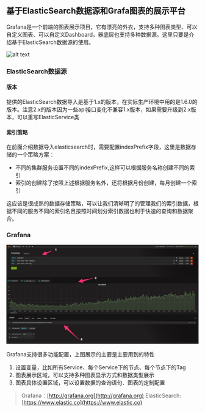 基于ElasticSearch数据源和Grafa图表的展示平台
--------

Grafana是一个前端的图表展示项目，它有漂亮的外衣，支持多种图表类型、可以自定义图表、可以自定义Dashboard，器底层也支持多种数据源。这里只要是介绍基于ElasticSearch数据源的使用。

![alt text](./images/metircs.jpg)


### ElasticSearch数据源

#### 版本

提供的ElasticSearch数据导入是基于1.x的版本，在实际生产环境中用的是1.6.0的版本。注意2.x的版本因为一些api接口变化不兼容1.x版本，如果需要升级到2.x版本，可以重写ElasticService类

#### 索引策略

在前面介绍数据导入elasticsearch时，需要配置indexPrefix字段，这里是数据存储的一个策略方案：

- 不同的集群服务设置不同的indexPrefix,这样可以根据服务名称创建不同的索引
- 索引的创建除了按照上述根据服务名外，还将根据月份创建，每月创建一个索引


这应该是很成熟的数据存储策略，可以让我们清晰明了的管理我们的索引数据，根据不同的服务不同的索引名且按照时间划分索引数据也利于快速的查询和数据聚合。


### Grafana

![alt text](./images/grafana_detail.jpg)


Grafana支持很多功能配置，上图展示的主要是主要用到的特性

1. 设置变量，比如所有Service、每个Service下的节点、每个节点下的Tag
2. 图表展示区域，可以支持多种图表显示方式和数据类型展示
3. 图表具体设置区域，可以设置数据的查询语句、图表的定制配置


>Grafana：[http://grafana.org](http://grafana.org)
>ElasticSearch:[https://www.elastic.co](https://www.elastic.co)